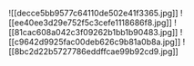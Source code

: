 ![[decce5bb9577c64110de502e41f3365.jpg]]
![[ee40ee3d29e752f5c3cefe1118686f8.jpg]]
![[81cac608a042c3f09262b1bb1b90483.jpg]]
![[c9642d9925fac00deb626c9b81a0b8a.jpg]]
![[8bc2d22b5727786eddffcae99b92cd9.jpg]]
